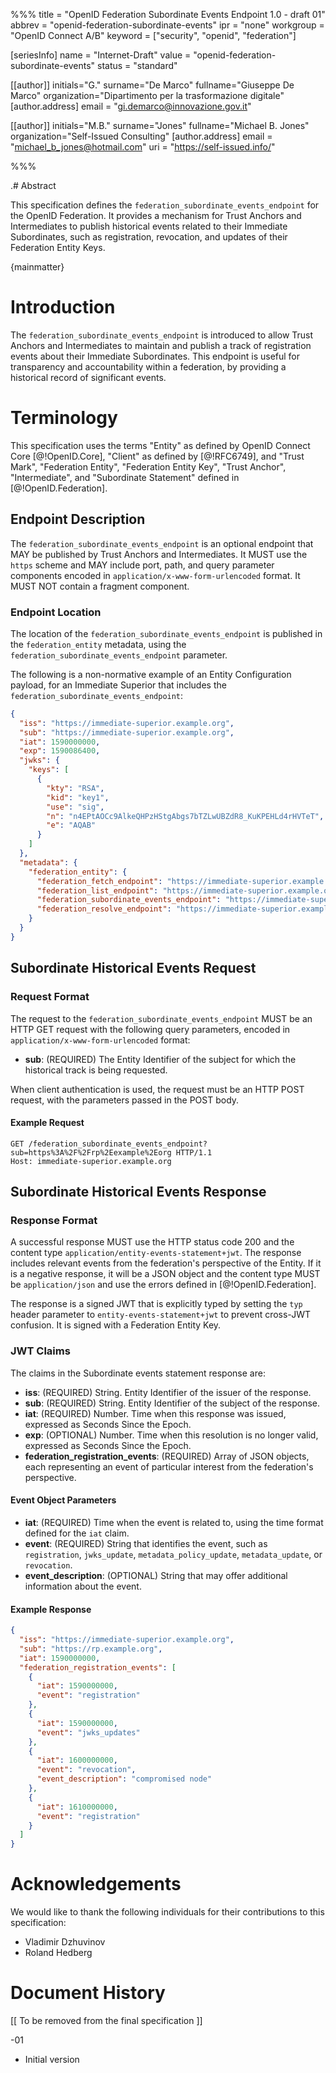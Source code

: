 %%%
title = "OpenID Federation Subordinate Events Endpoint 1.0 - draft 01"
abbrev = "openid-federation-subordinate-events"
ipr = "none"
workgroup = "OpenID Connect A/B"
keyword = ["security", "openid", "federation"]

[seriesInfo]
name = "Internet-Draft"
value = "openid-federation-subordinate-events"
status = "standard"

[[author]]
initials="G."
surname="De Marco"
fullname="Giuseppe De Marco"
organization="Dipartimento per la trasformazione digitale"
    [author.address]
    email = "gi.demarco@innovazione.gov.it"

[[author]]
initials="M.B."
surname="Jones"
fullname="Michael B. Jones"
organization="Self-Issued Consulting"
    [author.address]
    email = "michael_b_jones@hotmail.com"
    uri = "https://self-issued.info/"

%%%

.# Abstract

This specification defines the `federation_subordinate_events_endpoint` for the OpenID Federation. It provides a mechanism for Trust Anchors and Intermediates to publish historical events related to their Immediate Subordinates, such as registration, revocation, and updates of their Federation Entity Keys.

{mainmatter}

# Introduction

The `federation_subordinate_events_endpoint` is introduced to allow Trust Anchors and Intermediates to maintain and publish a track of registration events about their Immediate Subordinates. This endpoint is useful for transparency and accountability within a federation, by providing a historical record of significant events.


# Terminology

This specification uses the terms
"Entity" as defined by OpenID Connect Core [@!OpenID.Core],
"Client" as defined by [@!RFC6749],
and "Trust Mark", "Federation Entity", "Federation Entity Key", "Trust Anchor",
"Intermediate", and "Subordinate Statement" defined in [@!OpenID.Federation].

## Endpoint Description

The `federation_subordinate_events_endpoint` is an optional endpoint that MAY be published by Trust Anchors and Intermediates. It MUST use the `https` scheme and MAY include port, path, and query parameter components encoded in `application/x-www-form-urlencoded` format. It MUST NOT contain a fragment component.

### Endpoint Location

The location of the `federation_subordinate_events_endpoint` is published in the `federation_entity` metadata, using the `federation_subordinate_events_endpoint` parameter.

The following is a non-normative example of an Entity Configuration payload, for an Immediate Superior that includes the `federation_subordinate_events_endpoint`:

```json
{
  "iss": "https://immediate-superior.example.org",
  "sub": "https://immediate-superior.example.org",
  "iat": 1590000000,
  "exp": 1590086400,
  "jwks": {
    "keys": [
      {
        "kty": "RSA",
        "kid": "key1",
        "use": "sig",
        "n": "n4EPtAOCc9AlkeQHPzHStgAbgs7bTZLwUBZdR8_KuKPEHLd4rHVTeT",
        "e": "AQAB"
      }
    ]
  },
  "metadata": {
    "federation_entity": {
      "federation_fetch_endpoint": "https://immediate-superior.example.org/fetch",
      "federation_list_endpoint": "https://immediate-superior.example.org/list",
      "federation_subordinate_events_endpoint": "https://immediate-superior.example.org/events",
      "federation_resolve_endpoint": "https://immediate-superior.example.org/resolve"
    }
  }
}
```

## Subordinate Historical Events Request

### Request Format

The request to the `federation_subordinate_events_endpoint` MUST be an HTTP GET request with the following query parameters, encoded in `application/x-www-form-urlencoded` format:

- **sub**: (REQUIRED) The Entity Identifier of the subject for which the historical track is being requested.

When client authentication is used, the request must be an HTTP POST request, with the parameters passed in the POST body.

#### Example Request

```http
GET /federation_subordinate_events_endpoint?sub=https%3A%2F%2Frp%2Eexample%2Eorg HTTP/1.1
Host: immediate-superior.example.org
```

## Subordinate Historical Events Response

### Response Format

A successful response MUST use the HTTP status code 200 and the content type `application/entity-events-statement+jwt`. The response includes relevant events from the federation's perspective of the Entity. If it is a negative response, it will be a JSON object and the content type MUST be `application/json` and use the errors defined in [@!OpenID.Federation].

The response is a signed JWT that is explicitly typed by setting the `typ` header parameter to `entity-events-statement+jwt` to prevent cross-JWT confusion. It is signed with a Federation Entity Key.

### JWT Claims

The claims in the Subordinate events statement response are:

- **iss**: (REQUIRED) String. Entity Identifier of the issuer of the response.
- **sub**: (REQUIRED) String. Entity Identifier of the subject of the response.
- **iat**: (REQUIRED) Number. Time when this response was issued, expressed as Seconds Since the Epoch.
- **exp**: (OPTIONAL) Number. Time when this resolution is no longer valid, expressed as Seconds Since the Epoch.
- **federation_registration_events**: (REQUIRED) Array of JSON objects, each representing an event of particular interest from the federation's perspective.

#### Event Object Parameters

- **iat**: (REQUIRED) Time when the event is related to, using the time format defined for the `iat` claim.
- **event**: (REQUIRED) String that identifies the event, such as `registration`, `jwks_update`, `metadata_policy_update`, `metadata_update`, or `revocation`.
- **event_description**: (OPTIONAL) String that may offer additional information about the event.

#### Example Response

```json
{
  "iss": "https://immediate-superior.example.org",
  "sub": "https://rp.example.org",
  "iat": 1590000000,
  "federation_registration_events": [
    {
      "iat": 1590000000,
      "event": "registration"
    },
    {
      "iat": 1590000000,
      "event": "jwks_updates"
    },
    {
      "iat": 1600000000,
      "event": "revocation",
      "event_description": "compromised node"
    },
    {
      "iat": 1610000000,
      "event": "registration"
    }
  ]
}
```


# Acknowledgements

We would like to thank the following individuals for their contributions to this specification:

- Vladimir Dzhuvinov
- Roland Hedberg

# Document History

[[ To be removed from the final specification ]]

-01

* Initial version
